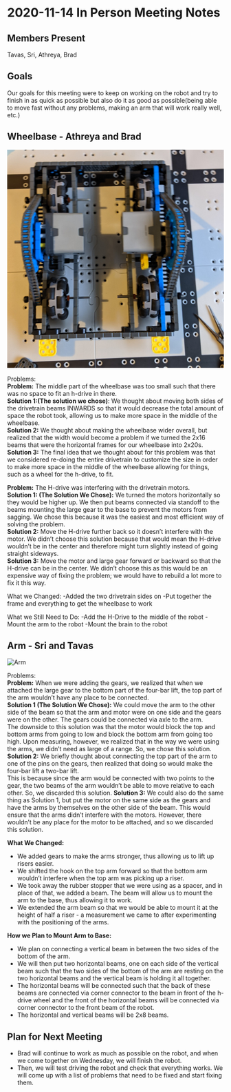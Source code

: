 # 2020-11-14 In Person Meeting Notes

## Members Present  
Tavas, Sri, Athreya, Brad

## Goals  
Our goals for this meeting were to keep on working on the robot and try to finish in as quick as possible but also do it as good as possible(being able to move fast without any problems, making an arm that will work really well, etc.)
	
## Wheelbase - Athreya and Brad
![Wheelbase](../img/2020-11-14-base.jpg)

Problems:  
**Problem:** The middle part of the wheelbase was too small such that there was no space to fit an h-drive in there.  
**Solution 1:(The solution we chose)**: We thought about moving both sides of the drivetrain beams INWARDS so that it would decrease the total amount of space the robot took, allowing us to make more space in the middle of the wheelbase.  
**Solution 2:** We thought about making the wheelbase wider overall, but realized that the width would become a problem if we turned the 2x16 beams that were the horizontal frames for our wheelbase into 2x20s.  
**Solution 3:** The final idea that we thought about for this problem was that we considered re-doing the entire drivetrain to customize the size in order to make more space in the middle of the wheelbase allowing for things, such as a wheel for the h-drive, to fit.  

**Problem:** The H-drive was interfering with the drivetrain motors.  
**Solution 1: (The Solution We Chose):** We turned the motors horizontally so they would be higher up. We then put beams connected via standoff to the beams mounting the large gear to the base to prevent the motors from sagging. We chose this because it was the easiest and most efficient way of solving the problem.  
**Solution 2:** Move the H-drive further back so it doesn’t interfere with the motor. We didn’t choose this solution because that would mean the H-drive wouldn’t be in the center and therefore might turn slightly instead of going straight sideways.  
**Solution 3:** Move the motor and large gear forward or backward so that the H-drive can be in the center. We didn’t choose this as this would be an expensive way of fixing the problem; we would have to rebuild a lot more to fix it this way.  

What we Changed:
-Added the two drivetrain sides on
-Put together the frame and everything to get the wheelbase to work

What we Still Need to Do:
-Add the H-Drive to the middle of the robot
-Mount the arm to the robot
-Mount the brain to the robot

## Arm - Sri and Tavas
![Arm](../img/2020-11-14-arm.jpg)

Problems:  
**Problem:** When we were adding the gears, we realized that when we attached the large gear to the bottom part of the four-bar lift, the top part of the arm wouldn’t have any place to be connected.  
**Solution 1 (The Solution We Chose):** We could move the arm to the other side of the beam so that the arm and motor were on one side and the gears were on the other. The gears could be connected via axle to the arm.  
The downside to this solution was that the motor would block the top and bottom arms from going to low and block the bottom arm from going too high. Upon measuring, however, we realized that in the way we were using the arms, we didn’t need as large of a range. So, we chose this solution.  
**Solution 2:** We briefly thought about connecting the top part of the arm to one of the pins on the gears, then realized that doing so would make the four-bar lift a two-bar lift.  
This is because since the arm would be connected with two points to the gear, the two beams of the arm wouldn’t be able to move relative to each other. So, we discarded this solution.
**Solution 3:** We could also do the same thing as Solution 1, but put the motor on the same side as the gears and have the arms by themselves on the other side of the beam. This would ensure that the arms didn’t interfere with the motors.
However, there wouldn’t be any place for the motor to be attached, and so we discarded this solution.  

**What We Changed:**
- We added gears to make the arms stronger, thus allowing us to lift up risers easier. 
- We shifted the hook on the top arm forward so that the bottom arm wouldn’t interfere when the top arm was picking up a riser.
- We took away the rubber stopper that we were using as a spacer, and in place of that, we added a beam. The beam will allow us to mount the arm to the base, thus allowing it to work. 
- We extended the arm beam so that we would be able to mount it at the height of half a riser - a measurement we came to after experimenting with the positioning of the arms.

**How we Plan to Mount Arm to Base:**

- We plan on connecting a vertical beam in between the two sides of the bottom of the arm.
- We will then put two horizontal beams, one on each side of the vertical beam such that the two sides of the bottom of the arm are resting on the two horizontal beams and the vertical beam is holding it all together.
- The horizontal beams will be connected such that the back of these beams are connected via corner connector to the beam in front of the h-drive wheel and the front of the horizontal beams will be connected via corner connector to the front beam of the robot.
- The horizontal and vertical beams will be 2x8 beams.

## Plan for Next Meeting  
- Brad will continue to work as much as possible on the robot, and when we come together on Wednesday, we will finish the robot.
- Then, we will test driving the robot and check that everything works. We will come up with a list of problems that need to be fixed and start fixing them.
